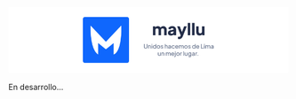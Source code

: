 <img src="https://github.com/Mayllu/.github/raw/main/profile/images/mayllu.png"></img>

En desarrollo...
